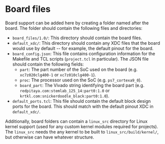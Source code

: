 # Board files

Board support can be added here by creating a folder named after the board. The folder should contain the following files and directories:

- `board_files/1.0/`: This directory should contain the board files.
- `default_xdc/`: This directory should contain any XDC files that the board would use by default -- for example, the default pinout for the board.
- `board_config.json`: This file contains configuration information for the Makefile and TCL scripts (`project.tcl` in particular). The JSON file should contain the following fields:
  - `part`: The part number of the SoC used on the board (e.g. `xc7z020clg400-1` or `xc7z010clg400-1`).
  - `proc`: The processor used on the SoC (e.g. `ps7_cortexa9_0`).
  - `board_part`: The Vivado string identifying the board part (e.g. `redpitaya.com:stemlab_125_14:part0:1.0` or `krtkl.com:snickerdoodle_black:part0:1.0`).
- `default_ports.tcl`: This file should contain the default block design ports for the board. This should match with the default pinout XDC in `default_xdc/`.

Additionally, board folders can contain a `linux_src` directory for Linux kernel support (used for any custom kernel modules required for projects). The `linux_src` needs the any kernel to be built to `linux_src/build/kernel/`, but otherwise can have whatever structure.
